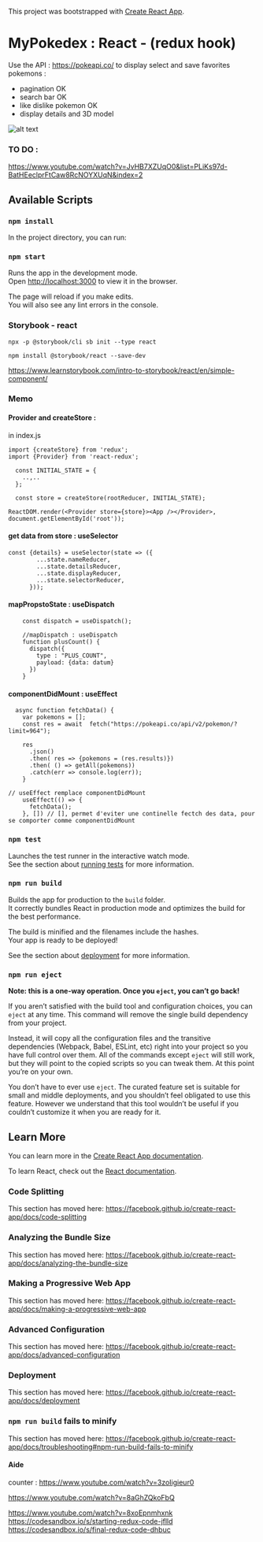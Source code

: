This project was bootstrapped with [Create React App](https://github.com/facebook/create-react-app).

# MyPokedex : React - (redux hook)

Use the API : https://pokeapi.co/
to display select and save favorites pokemons : 

- pagination OK
- search bar OK
- like dislike pokemon OK
- display details and 3D model


<!-- ![alt text](https://github.com/rim31/myPoke/blob/master/pokedex.png) -->
![alt text](https://github.com/rim31/myPoke/blob/master/pokedex.gif)


### TO DO :
https://www.youtube.com/watch?v=JvHB7XZUqO0&list=PLiKs97d-BatHEeclprFtCaw8RcNOYXUqN&index=2


## Available Scripts

### `npm install`

In the project directory, you can run:

### `npm start`

Runs the app in the development mode.<br />
Open [http://localhost:3000](http://localhost:3000) to view it in the browser.

The page will reload if you make edits.<br />
You will also see any lint errors in the console.

### Storybook - react

```
npx -p @storybook/cli sb init --type react

npm install @storybook/react --save-dev
```

https://www.learnstorybook.com/intro-to-storybook/react/en/simple-component/

### Memo

#### Provider and createStore :
in index.js
```
import {createStore} from 'redux';
import {Provider} from 'react-redux';

  const INITIAL_STATE = {
    ..,..
  };

  const store = createStore(rootReducer, INITIAL_STATE);

ReactDOM.render(<Provider store={store}><App /></Provider>, document.getElementById('root'));
```

#### get data from store : useSelector

```
const {details} = useSelector(state => ({
        ...state.nameReducer,
        ...state.detailsReducer,
        ...state.displayReducer,
        ...state.selectorReducer,
      }));
```

#### mapPropstoState : useDispatch

```
    const dispatch = useDispatch();

    //mapDispatch : useDispatch
    function plusCount() {
      dispatch({
        type : "PLUS_COUNT",
        payload: {data: datum}
      })
    }
```

#### componentDidMount : useEffect

```
  async function fetchData() {
    var pokemons = [];
    const res = await  fetch("https://pokeapi.co/api/v2/pokemon/?limit=964");

    res
      .json()
      .then( res => {pokemons = (res.results)})
      .then( () => getAll(pokemons))
      .catch(err => console.log(err));
    }

// useEffect remplace componentDidMount
    useEffect(() => {
      fetchData();
    }, []) // [], permet d'eviter une continelle fectch des data, pour se comporter comme componentDidMount

```




### `npm test`

Launches the test runner in the interactive watch mode.<br />
See the section about [running tests](https://facebook.github.io/create-react-app/docs/running-tests) for more information.

### `npm run build`

Builds the app for production to the `build` folder.<br />
It correctly bundles React in production mode and optimizes the build for the best performance.

The build is minified and the filenames include the hashes.<br />
Your app is ready to be deployed!

See the section about [deployment](https://facebook.github.io/create-react-app/docs/deployment) for more information.

### `npm run eject`

**Note: this is a one-way operation. Once you `eject`, you can’t go back!**

If you aren’t satisfied with the build tool and configuration choices, you can `eject` at any time. This command will remove the single build dependency from your project.

Instead, it will copy all the configuration files and the transitive dependencies (Webpack, Babel, ESLint, etc) right into your project so you have full control over them. All of the commands except `eject` will still work, but they will point to the copied scripts so you can tweak them. At this point you’re on your own.

You don’t have to ever use `eject`. The curated feature set is suitable for small and middle deployments, and you shouldn’t feel obligated to use this feature. However we understand that this tool wouldn’t be useful if you couldn’t customize it when you are ready for it.

## Learn More

You can learn more in the [Create React App documentation](https://facebook.github.io/create-react-app/docs/getting-started).

To learn React, check out the [React documentation](https://reactjs.org/).

### Code Splitting

This section has moved here: https://facebook.github.io/create-react-app/docs/code-splitting

### Analyzing the Bundle Size

This section has moved here: https://facebook.github.io/create-react-app/docs/analyzing-the-bundle-size

### Making a Progressive Web App

This section has moved here: https://facebook.github.io/create-react-app/docs/making-a-progressive-web-app

### Advanced Configuration

This section has moved here: https://facebook.github.io/create-react-app/docs/advanced-configuration

### Deployment

This section has moved here: https://facebook.github.io/create-react-app/docs/deployment

### `npm run build` fails to minify

This section has moved here: https://facebook.github.io/create-react-app/docs/troubleshooting#npm-run-build-fails-to-minify


#### Aide
counter : 
https://www.youtube.com/watch?v=3zoIigieur0

https://www.youtube.com/watch?v=8aGhZQkoFbQ

https://www.youtube.com/watch?v=8xoEpnmhxnk
https://codesandbox.io/s/starting-redux-code-jflld
https://codesandbox.io/s/final-redux-code-dhbuc
